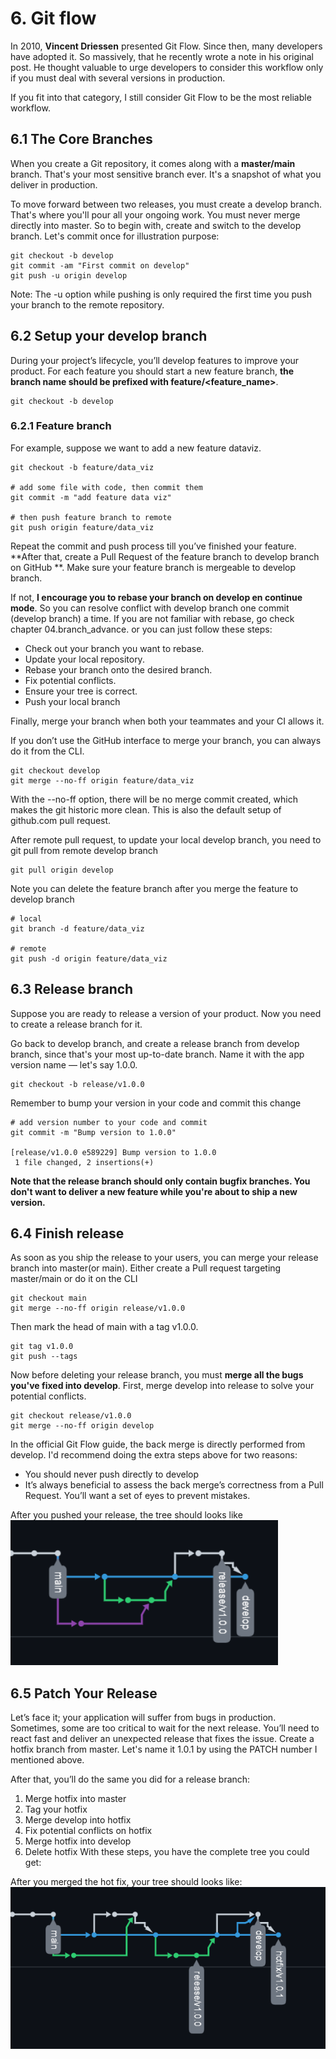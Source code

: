 # 6. Git flow

In 2010, **Vincent Driessen** presented Git Flow. Since then, many developers have adopted it. So massively, 
that he recently wrote a note in his original post. He thought valuable to urge developers to consider this workflow 
only if you must deal with several versions in production.

If you fit into that category, I still consider Git Flow to be the most reliable workflow.


## 6.1 The Core Branches

When you create a Git repository, it comes along with a **master/main** branch. That's your most sensitive branch ever. 
It's a snapshot of what you deliver in production.

To move forward between two releases, you must create a develop branch. That's where you'll pour all your ongoing work. 
You must never merge directly into master. So to begin with, create and switch to the develop branch. Let's commit once 
for illustration purpose:

```shell
git checkout -b develop
git commit -am "First commit on develop"
git push -u origin develop
```

Note: The -u option while pushing is only required the first time you push your branch to the remote repository.

## 6.2 Setup your develop branch

During your project’s lifecycle, you’ll develop features to improve your product. For each feature you should start a
new feature branch, **the branch name should be prefixed with feature/<feature_name>**.

```shell
git checkout -b develop
```

### 6.2.1 Feature branch 
For example, suppose we want to add a new feature dataviz. 

```shell
git checkout -b feature/data_viz

# add some file with code, then commit them
git commit -m "add feature data viz"

# then push feature branch to remote
git push origin feature/data_viz
```
Repeat the commit and push process till you’ve finished your feature. **After that, create a Pull Request of the 
feature branch to develop branch on GitHub **. Make sure your feature branch is mergeable to develop branch. 

If not, **I encourage you to rebase your branch on develop en continue mode**. So you can resolve conflict with develop
branch one commit (develop branch) a time. If you are not familiar with rebase, go check chapter 04.branch_advance.
or you can just follow these steps:
- Check out your branch you want to rebase.
- Update your local repository.
- Rebase your branch onto the desired branch.
- Fix potential conflicts.
- Ensure your tree is correct.
- Push your local branch

Finally, merge your branch when both your teammates and your CI allows it.

If you don’t use the GitHub interface to merge your branch, you can always do it from the CLI.

```shell
git checkout develop
git merge --no-ff origin feature/data_viz
```

With the --no-ff option, there will be no merge commit created, which makes the git historic more clean. This is also
the default setup of github.com pull request.

After remote pull request, to update your local develop branch, you need to git pull from remote develop branch

```shell
git pull origin develop
```

Note you can delete the feature branch after you merge the feature to develop branch

```shell
# local
git branch -d feature/data_viz

# remote
git push -d origin feature/data_viz
```


## 6.3 Release branch

Suppose you are ready to release a version of your product. Now you need to create a release branch for it.

Go back to develop branch, and create a release branch from develop branch, since that's your most up-to-date branch. 
Name it with the app version name — let's say 1.0.0.

```shell
git checkout -b release/v1.0.0
```

Remember to bump your version in your code and commit this change

```shell
# add version number to your code and commit
git commit -m "Bump version to 1.0.0"

[release/v1.0.0 e589229] Bump version to 1.0.0
 1 file changed, 2 insertions(+)

```

**Note that the release branch should only contain bugfix branches. You don't want to deliver a new feature while 
you're about to ship a new version.**


## 6.4 Finish release
As soon as you ship the release to your users, you can merge your release branch into master(or main). Either create a Pull 
request targeting master/main or do it on the CLI

```shell
git checkout main
git merge --no-ff origin release/v1.0.0
```

Then mark the head of main with a tag v1.0.0.

```shell
git tag v1.0.0
git push --tags
```

Now before deleting your release branch, you must **merge all the bugs you've fixed into develop**. First, merge develop 
into release to solve your potential conflicts.

```shell
git checkout release/v1.0.0
git merge --no-ff origin develop
```

In the official Git Flow guide, the back merge is directly performed from develop. I'd recommend doing the extra steps 
above for two reasons:
- You should never push directly to develop
- It’s always beneficial to assess the back merge’s correctness from a Pull Request. You’ll want a set of eyes to 
  prevent mistakes.

After you pushed your release, the tree should looks like
![git_flow_release.PNG](../images/git_flow_release.PNG)

## 6.5 Patch Your Release

Let’s face it; your application will suffer from bugs in production. Sometimes, some are too critical to wait 
for the next release. You’ll need to react fast and deliver an unexpected release that fixes the issue. Create a 
hotfix branch from master. Let's name it 1.0.1 by using the PATCH number I mentioned above.

After that, you’ll do the same you did for a release branch:
1. Merge hotfix into master
2. Tag your hotfix
3. Merge develop into hotfix
4. Fix potential conflicts on hotfix
5. Merge hotfix into develop
6. Delete hotfix
With these steps, you have the complete tree you could get:

After you merged the hot fix, your tree should looks like:
![git_flow_hotfix.PNG](../images/git_flow_hotfix.PNG)

